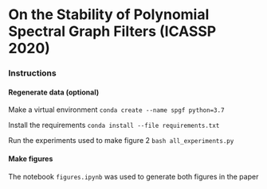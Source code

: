 # On the Stability of Polynomial Spectral Graph Filters (ICASSP 2020)

### Instructions

#### Regenerate data (optional)

Make a virtual environment 
`conda create --name spgf python=3.7`

Install the requirements
`conda install --file requirements.txt`

Run the experiments used to make figure 2
`bash all_experiments.py`

#### Make figures
The notebook `figures.ipynb` was used to generate both figures in the paper
